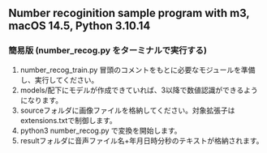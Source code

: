 ## Number recoginition sample program with m3, macOS 14.5, Python 3.10.14

### 簡易版 (number_recog.py をターミナルで実行する)

1. number_recog_train.py 冒頭のコメントをもとに必要なモジュールを準備し、実行してください。
2. models/配下にモデルが作成できていれば、3以降で数値認識ができるようになります。
3. sourceフォルダに画像ファイルを格納してください。対象拡張子はextensions.txtで制御します。
4. python3 number_recog.py
   で変換を開始します。
5. resultフォルダに音声ファイル名+年月日時分秒のテキストが格納されます。
